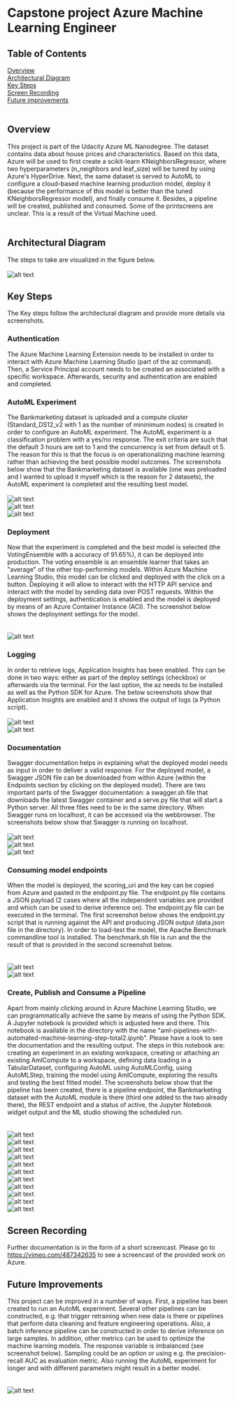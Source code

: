 # Capstone project Azure Machine Learning Engineer 

## Table of Contents  
[Overview](#overview)  
[Architectural Diagram](#architecture) <br>
[Key Steps](#key_steps) <br> 
[Screen Recording](#recording) <br>
[Future improvements](#future) <br>
<br>   

<a name="overview"/>

## Overview
This project is part of the Udacity Azure ML Nanodegree. The dataset contains data about house prices and characteristics. Based on this data, Azure will be used to first create a scikit-learn KNeighborsRegressor, where two hyperparameters (n_neighbors and leaf_size) will be tuned by using Azure's HyperDrive. Next, the same dataset is served to AutoML to configure a cloud-based machine learning production model, deploy it (because the performance of this model is better than the tuned KNeighborsRegressor model), and finally consume it. Besides, a pipeline will be created, published and consumed. Some of the printscreens are unclear. This is a result of the Virtual Machine used.   
<br>

<a name="architecture"/>

## Architectural Diagram
The steps to take are visualized in the figure below.
<br>
<br>
![alt text](https://github.com/sparks-ai/MLOps_Azure/blob/master/Images/Architecture.png)
<br>

<a name="key_steps"/>

## Key Steps
The Key steps follow the architectural diagram and provide more details via screenshots. 
<br>

### Authentication
The Azure Machine Learning Extension needs to be installed in order to interact with Azure Machine Learning Studio (part of the az command). Then, a Service Principal account needs to be created an associated with a specific workspace. Afterwards, security and authentication are enabled and completed. 
<br>

### AutoML Experiment
The Bankmarketing dataset is uploaded and a compute cluster (Standard_DS12_v2 with 1 as the number of mininimum nodes) is created in order to configure an AutoML experiment. The AutoML experiment is a classification problem with a yes/no response. The exit criteria are such that the default 3 hours are set to 1 and the concurrency is set from default ot 5. The reason for this is that the focus is on operationalizing machine learning rather than achieving the best possible model outcomes. The screenshots below show that the Bankmarketing dataset is available (one was preloaded and I wanted to upload it myself which is the reason for 2 datasets), the AutoML experiment is completed and the resulting best model.
<br>
<br>
![alt text](https://github.com/sparks-ai/MLOps_Azure/blob/master/Images/AutoML_Registered_Datasets.png)
<br>
![alt text](https://github.com/sparks-ai/MLOps_Azure/blob/master/Images/AutoML_experiment_completed_2.png)
<br>
![alt text](https://github.com/sparks-ai/MLOps_Azure/blob/master/Images/AutoML_best_model1.png)
<br>

### Deployment
Now that the experiment is completed and the best model is selected (the VotingEnsemble with a accuracy of 91.65%), it can be deployed into production. The voting ensemble is an ensemble learner that takes an "average" of the other top-performing models. Within Azure Machine Learning Studio, this model can be clicked and deployed with the click on a button. Deploying it will allow to interact with the HTTP API service and interact with the model by sending data over POST requests. Within the deployment settings, authentication is enabled and the model is deployed by means of an Azure Container Instance (ACI). The screenshot below shows the deployment settings for the model.    
<br>
<br>
![alt text](https://github.com/sparks-ai/MLOps_Azure/blob/master/Images/Deployment.png)
<br>

### Logging
In order to retrieve logs, Application Insights has been enabled. This can be done in two ways: either as part of the deploy settings (checkbox) or afterwards via the terminal. For the last option, the az needs to be installed as well as the Python SDK for Azure. The below screenshots show that Application Insights are enabled and it shows the output of logs (a Python script). 
<br>
<br>
![alt text](https://github.com/sparks-ai/MLOps_Azure/blob/master/Images/ApplicationInsights_enabled.png)
<br>
![alt text](https://github.com/sparks-ai/MLOps_Azure/blob/master/Images/LogsPY.png)
<br>

### Documentation
Swagger documentation helps in explaining what the deployed model needs as input in order to deliver a valid response. For the deployed model, a Swagger JSON file can be downloaded from within Azure (within the Endpoints section by clicking on the deployed model). There are two important parts of the Swagger documentation: a swagger.sh file that downloads the latest Swagger container and a serve.py file that will start a Python server. All three files need to be in the same directory. When Swagger runs on localhost, it can be accessed via the webbrowser. The screenshots below show that Swagger is running on localhost. 
<br>
<br>
![alt text](https://github.com/sparks-ai/MLOps_Azure/blob/master/Images/Swagger_contents1.png)
<br>
![alt text](https://github.com/sparks-ai/MLOps_Azure/blob/master/Images/Swagger_contents2.png)
<br>
![alt text](https://github.com/sparks-ai/MLOps_Azure/blob/master/Images/Swagger_contents3.png)
<br>

### Consuming model endpoints
When the model is deployed, the scoring_uri and the key can be copied from Azure and pasted in the endpoint.py file. The endpoint.py file contains a JSON payload (2 cases where all the independent variables are provided and which can be used to derive inference on). The endpoint.py file can be executed in the terminal. The first screenshot below shows the endpoint.py script that is running against the API and producing JSON output (data.json file in the directory). In order to load-test the model, the Apache Benchmark commandline tool is installed. The benchmark.sh file is run and the the result of that is provided in the second screenshot below.  
<br>
<br>
![alt text](https://github.com/sparks-ai/MLOps_Azure/blob/master/Images/EndpointPY_results.png)
<br>
![alt text](https://github.com/sparks-ai/MLOps_Azure/blob/master/Images/ApacheBenchmark.png)
<br>

### Create, Publish and Consume a Pipeline
Apart from mainly clicking around in Azure Machine Learning Studio, we can programmatically achieve the same by means of using the Python SDK. A Jupyter notebook is provided which is adjusted here and there. This notebook is available in the directory with the name "aml-pipelines-with-automated-machine-learning-step-total2.ipynb". Please have a look to see the documentation and the resulting output. The steps in this notebook are: creating an experiment in an existing workspace, creating or attaching an existing AmlCompute to a workspace, defining data loading in a TabularDataset, configuring AutoML using AutoMLConfig, using AutoMLStep, training the model using AmlCompute, exploring the results and testing the best fitted model. The screenshots below show that the pipeline has been created, there is a pipeline endpoint, the Bankmarketing dataset with the AutoML module is there (third one added to the two already there), the REST endpoint and a status of active, the Jupyter Notebook widget output and the ML studio showing the scheduled run.  
<br>
<br>
![alt text](https://github.com/sparks-ai/MLOps_Azure/blob/master/Images/Extra_pipeline_running.png)
<br>
![alt text](https://github.com/sparks-ai/MLOps_Azure/blob/master/Images/Pipeline_created.png)
<br>
![alt text](https://github.com/sparks-ai/MLOps_Azure/blob/master/Images/Bankmarketing_Dataset_AutoML_module.png)
<br>
![alt text](https://github.com/sparks-ai/MLOps_Azure/blob/master/Images/Pipeline_endpoint.png)
<br>
![alt text](https://github.com/sparks-ai/MLOps_Azure/blob/master/Images/Pipeline_endpoint2.png)
<br>
![alt text](https://github.com/sparks-ai/MLOps_Azure/blob/master/Images/Extra_Pipeline_MLOps_project.png)
<br>
![alt text](https://github.com/sparks-ai/MLOps_Azure/blob/master/Images/Extra_Pipeline_completed.png)
<br>
![alt text](https://github.com/sparks-ai/MLOps_Azure/blob/master/Images/AutoML_experiment_completed_2.png)
<br>
![alt text](https://github.com/sparks-ai/MLOps_Azure/blob/master/Images/Widget_1.png)
<br>
![alt text](https://github.com/sparks-ai/MLOps_Azure/blob/master/Images/Best_model.png)
<br>
![alt text](https://github.com/sparks-ai/MLOps_Azure/blob/master/Images/Performance_model.png)
<br>

<a name="recording"/>

## Screen Recording
Further documentation is in the form of a short screencast. Please go to https://vimeo.com/487342635 to see a screencast of the provided work on Azure. 
<br>

<a name="future"/>

## Future Improvements
This project can be improved in a number of ways. First, a pipeline has been created to run an AutoML experiment. Several other pipelines can be constructed, e.g. that trigger retraining when new data is there or pipelines that perform data cleaning and feature engineering operations. Also, a batch inference pipeline can be constructed in order to derive inference on large samples. In addition, other metrics can be used to optimize the machine learning models. The response variable is imbalanced (see screenshot below). Sampling could be an option or using e.g. the precision-recall AUC as evaluation metric. Also running the AutoML experiment for longer and with different parameters might result in a better model.  
<br>
<br>
![alt text](https://github.com/sparks-ai/MLOps_Azure/blob/master/Images/Standout_class_imbalance.png)
<br>
